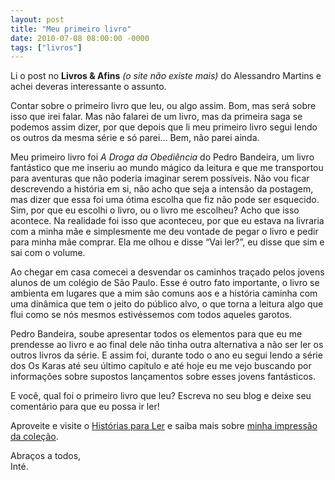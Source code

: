 ```yaml
---
layout: post
title: "Meu primeiro livro"
date: 2010-07-08 08:00:00 -0000
tags: ["livros"]
---
```

Li o post no **Livros & Afins** *(o site não existe mais)* do Alessandro Martins e achei deveras interessante o assunto.

Contar sobre o primeiro livro que leu, ou algo assim. Bom, mas será sobre isso que irei falar. Mas não falarei de um livro, mas da primeira saga se podemos assim dizer, por que depois que li meu primeiro livro segui lendo os outros da mesma série e só parei… Bem, não parei ainda.

Meu primeiro livro foi *A Droga da Obediência* do Pedro Bandeira, um livro fantástico que me inseriu ao mundo mágico da leitura e que me transportou para aventuras que não poderia imaginar serem possíveis.
Não vou ficar descrevendo a história em si, não acho que seja a intensão da postagem, mas dizer que essa foi uma ótima escolha que fiz não pode ser esquecido. Sim, por que eu escolhi o livro, ou o livro me escolheu? Acho que isso acontece. Na realidade foi isso que aconteceu, por que eu estava na livraria com a minha mãe e simplesmente me deu vontade de pegar o livro e pedir para minha mãe comprar. Ela me olhou e disse “Vai ler?”, eu disse que sim e sai com o volume.

Ao chegar em casa comecei a desvendar os caminhos traçado pelos jovens alunos de um colégio de São Paulo. Esse é outro fato importante, o livro se ambienta em lugares que a mim são comuns aos e a história caminha com uma dinâmica que tem o jeito do público alvo, o que torna a leitura algo que flui como se nós mesmos estivéssemos com todos aqueles garotos.

Pedro Bandeira, soube apresentar todos os elementos para que eu me prendesse ao livro e ao final dele não tinha outra alternativa a não ser ler os outros livros da série. E assim foi, durante todo o ano eu segui lendo a série dos Os Karas até seu último capítulo e até hoje eu me vejo buscando por informações sobre supostos lançamentos sobre esses jovens fantásticos.

E você, qual foi o primeiro livro que leu? Escreva no seu blog e deixe seu comentário para que eu possa ir ler!

Aproveite e visite o <a href="https://historiasparaler.blogspot.com/">Histórias para Ler</a> e saiba mais sobre <a href="http://historiasparaler.blogspot.com/2007/07/coleo-os-karas.html">minha impressão da coleção</a>.

Abraços a todos,  
Inté.
